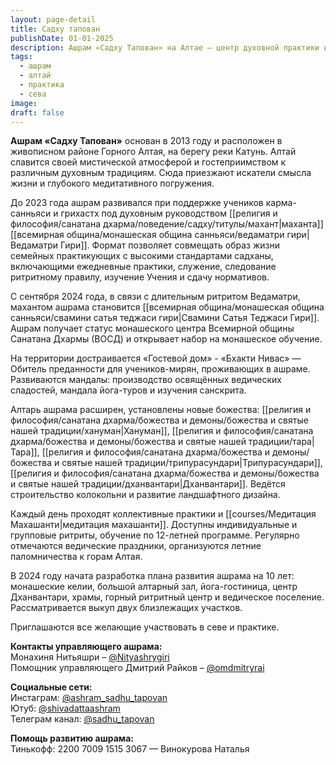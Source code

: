 ```yaml
---
layout: page-detail
title: Садху тапован
publishDate: 01-01-2025
description: Ашрам «Садху Тапован» на Алтае – центр духовной практики и ритритов для монахов и мирян. Предлагает обучение, служение, ведические праздники и паломничества. Ашрам развивается, поддерживает традиции и приглашает всех желающих к совместной практике.
tags:
  - ашрам
  - алтай
  - практика
  - сева
image: 
draft: false
---
```

**Ашрам «Садху Тапован»** основан в 2013 году и расположен в живописном районе Горного Алтая, на берегу реки Катунь. Алтай славится своей мистической атмосферой и гостеприимством к различным духовным традициям. Сюда приезжают искатели смысла жизни и глубокого медитативного погружения.

До 2023 года ашрам развивался при поддержке учеников карма-санньяси и грихастх под духовным руководством [[религия и философия/санатана дхарма/поведение/садху/титулы/махант|маханта]] [[всемирная община/монашеская община санньяси/ведаматри гири|Ведаматри Гири]]. Формат позволяет совмещать образ жизни семейных практикующих с высокими стандартами садханы, включающими ежедневные практики, служение, следование ритритному правилу, изучение Учения и сдачу нормативов.

С сентября 2024 года, в связи с длительным ритритом Ведаматри, махантом ашрама становится [[всемирная община/монашеская община санньяси/свамини сатья теджаси гири|Свамини Сатья Теджаси Гири]]. Ашрам получает статус монашеского центра Всемирной общины Санатана Дхармы (ВОСД) и открывает набор на монашеское обучение.

На территории достраивается «Гостевой дом» - «Бхакти Нивас» — Обитель преданности для учеников-мирян, проживающих в ашраме. Развиваются мандалы: производство освящённых ведических сладостей, мандала йога-туров и изучения санскрита.

Алтарь ашрама расширен, установлены новые божества: [[религия и философия/санатана дхарма/божества и демоны/божества и святые нашей традиции/хануман|Хануман]], [[религия и философия/санатана дхарма/божества и демоны/божества и святые нашей традиции/тара|Тара]], [[религия и философия/санатана дхарма/божества и демоны/божества и святые нашей традиции/трипурасундари|Трипурасундари]], [[религия и философия/санатана дхарма/божества и демоны/божества и святые нашей традиции/дханвантари|Дханвантари]]. Ведётся строительство колокольни и развитие ландшафтного дизайна.

Каждый день проходят коллективные практики и [[courses/Медитация Махашанти|медитация махашанти]]. Доступны индивидуальные и групповые ритриты, обучение по 12-летней программе. Регулярно отмечаются ведические праздники, организуются летние паломничества к горам Алтая.

В 2024 году начата разработка плана развития ашрама на 10 лет: монашеские келии, большой алтарный зал, йога-гостиница, центр Дханвантари, храмы, горный ритритный центр и ведическое поселение. Рассматривается выкуп двух близлежащих участков.

Приглашаются все желающие участвовать в севе и практике.

**Контакты управляющего ашрама:**  
Монахиня Нитьяшри – [@Nityashrygiri](https://t.me/Nityashrygiri)  
Помощник управляющего Дмитрий Райков – [@omdmitryrai](https://t.me/omdmitryrai)

**Социальные сети:**  
Инстаграм: [@ashram_sadhu_tapovan](https://www.instagram.com/ashram_sadhu_tapovan/)  
Ютуб: [@shivadattaashram](https://www.youtube.com/@shivadattaashram)  
Телеграм канал: [@sadhu_tapovan](https://t.me/sadhu_tapovan)

**Помощь развитию ашрама:**  
Тинькофф: 2200 7009 1515 3067 — Винокурова Наталья
